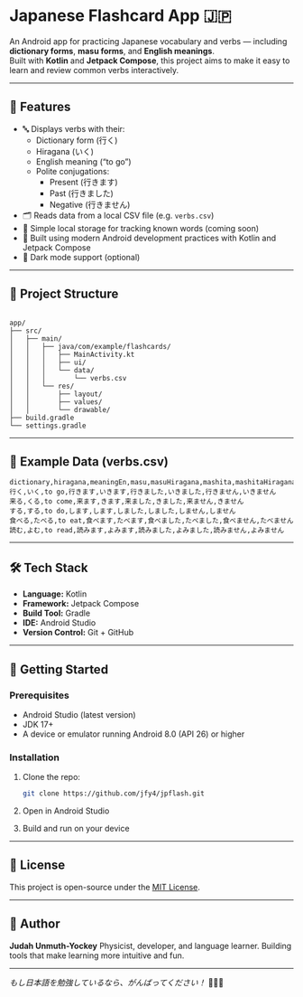 # Japanese Flashcard App 🇯🇵

An Android app for practicing Japanese vocabulary and verbs — including **dictionary forms**, **masu forms**, and **English meanings**.  
Built with **Kotlin** and **Jetpack Compose**, this project aims to make it easy to learn and review common verbs interactively.

---

## 📱 Features

- 🔤 Displays verbs with their:
  - Dictionary form (行く)
  - Hiragana (いく)
  - English meaning (“to go”)
  - Polite conjugations:
    - Present (行きます)
    - Past (行きました)
    - Negative (行きません)
- 🗂️ Reads data from a local CSV file (e.g. `verbs.csv`)
- 💾 Simple local storage for tracking known words (coming soon)
- 🎨 Built using modern Android development practices with Kotlin and Jetpack Compose
- 🌙 Dark mode support (optional)

---

## 📂 Project Structure

```

app/
├── src/
│   ├── main/
│   │   ├── java/com/example/flashcards/
│   │   │   ├── MainActivity.kt
│   │   │   ├── ui/
│   │   │   └── data/
│   │   │       └── verbs.csv
│   │   └── res/
│   │       ├── layout/
│   │       ├── values/
│   │       └── drawable/
├── build.gradle
└── settings.gradle

````

---

## 🧠 Example Data (verbs.csv)

```csv
dictionary,hiragana,meaningEn,masu,masuHiragana,mashita,mashitaHiragana,masen,masenHiragana
行く,いく,to go,行きます,いきます,行きました,いきました,行きません,いきません
来る,くる,to come,来ます,きます,来ました,きました,来ません,きません
する,する,to do,します,します,しました,しました,しません,しません
食べる,たべる,to eat,食べます,たべます,食べました,たべました,食べません,たべません
読む,よむ,to read,読みます,よみます,読みました,よみました,読みません,よみません
````

---

## 🛠️ Tech Stack

* **Language:** Kotlin
* **Framework:** Jetpack Compose
* **Build Tool:** Gradle
* **IDE:** Android Studio
* **Version Control:** Git + GitHub

---

## 🚀 Getting Started

### Prerequisites

* Android Studio (latest version)
* JDK 17+
* A device or emulator running Android 8.0 (API 26) or higher

### Installation

1. Clone the repo:

   ```bash
   git clone https://github.com/jfy4/jpflash.git
   ```
2. Open in Android Studio
3. Build and run on your device

---

## 📜 License

This project is open-source under the [MIT License](LICENSE).

---

## 👤 Author

**Judah Unmuth-Yockey**
Physicist, developer, and language learner.
Building tools that make learning more intuitive and fun.

---

*もし日本語を勉強しているなら、がんばってください！* 💪🇯🇵
